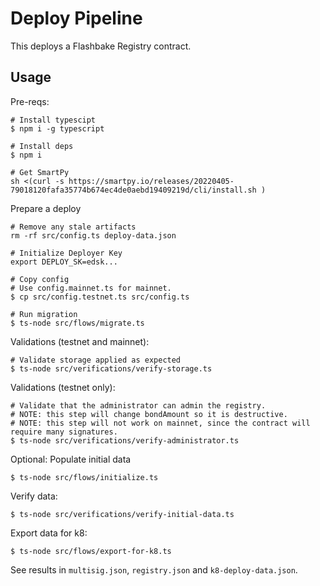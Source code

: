 # Deploy Pipeline

This deploys a Flashbake Registry contract.

## Usage

Pre-reqs:
```
# Install typescipt
$ npm i -g typescript

# Install deps
$ npm i

# Get SmartPy
sh <(curl -s https://smartpy.io/releases/20220405-79018120fafa35774b674ec4de0aebd19409219d/cli/install.sh )
```

Prepare a deploy
```
# Remove any stale artifacts
rm -rf src/config.ts deploy-data.json

# Initialize Deployer Key
export DEPLOY_SK=edsk...

# Copy config
# Use config.mainnet.ts for mainnet.
$ cp src/config.testnet.ts src/config.ts

# Run migration
$ ts-node src/flows/migrate.ts
```

Validations (testnet and mainnet):
```
# Validate storage applied as expected
$ ts-node src/verifications/verify-storage.ts
```

Validations (testnet only):
```
# Validate that the administrator can admin the registry.
# NOTE: this step will change bondAmount so it is destructive.
# NOTE: this step will not work on mainnet, since the contract will require many signatures.
$ ts-node src/verifications/verify-administrator.ts
```

Optional: Populate initial data
```
$ ts-node src/flows/initialize.ts
```

Verify data:
```
$ ts-node src/verifications/verify-initial-data.ts
```

Export data for k8:
```
$ ts-node src/flows/export-for-k8.ts
```

See results in `multisig.json`, `registry.json` and `k8-deploy-data.json`.
